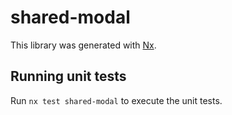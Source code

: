# shared-modal

This library was generated with [Nx](https://nx.dev).

## Running unit tests

Run `nx test shared-modal` to execute the unit tests.
